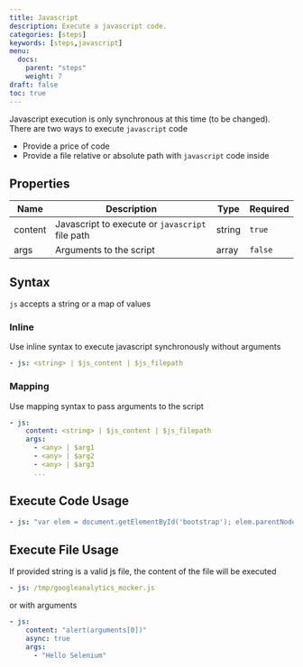 ```yaml
---
title: Javascript
description: Execute a javascript code.
categories: [steps]
keywords: [steps,javascript]
menu:
  docs:
    parent: "steps"
    weight: 7
draft: false
toc: true
---
```


Javascript execution is only synchronous at this time (to be changed). There are two ways to execute `javascript` code

* Provide a price of code
* Provide a file relative or absolute path with `javascript` code inside

## Properties

Name|Description|Type|Required
---|---|---|---
content|Javascript to execute or `javascript` file path|string|`true`
args|Arguments to the script|array<any>|`false`

## Syntax

`js` accepts a string or a map of values

### Inline

Use inline syntax to execute javascript synchronously without arguments

```yaml
- js: <string> | $js_content | $js_filepath
```

### Mapping

Use mapping syntax to pass arguments to the script

```yaml
- js:
    content: <string> | $js_content | $js_filepath
    args:
      - <any> | $arg1
      - <any> | $arg2
      - <any> | $arg3
      ...
```

## Execute Code Usage

```yaml
- js: "var elem = document.getElementById('bootstrap'); elem.parentNode.removeChild(elem)"
```

## Execute File Usage

If provided string is a valid js file, the content of the file will be executed

```yaml
- js: /tmp/googleanalytics_mocker.js
```

or with arguments

```yaml
- js:
    content: "alert(arguments[0])"
    async: true
    args:
      - "Hello Selenium"

```
